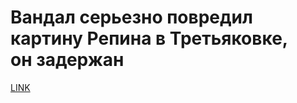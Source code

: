 # Вандал серьезно повредил картину Репина в Третьяковке, он задержан 



[LINK](https://varlamov.ru/2938591.html)